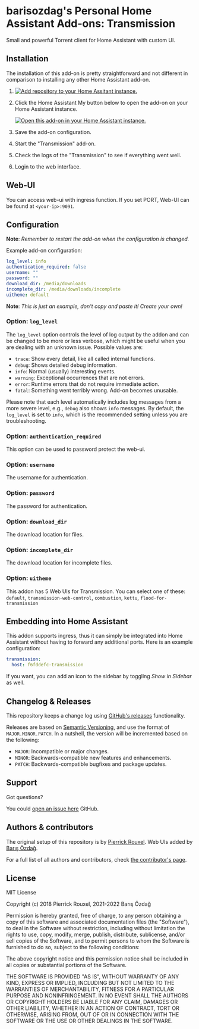 # barisozdag's Personal Home Assistant Add-ons: Transmission

Small and powerful Torrent client for Home Assistant with custom UI.

## Installation

The installation of this add-on is pretty straightforward and not different in
comparison to installing any other Home Assistant add-on.

1. [![Add repository to your Home Assitant instance.][repository-badge]][repository]
1. Click the Home Assistant My button below to open the add-on on your Home
   Assistant instance.

   [![Open this add-on in your Home Assistant instance.][addon-badge]][addon]
1. Save the add-on configuration.
1. Start the "Transmission" add-on.
1. Check the logs of the "Transmission" to see if everything went well.
1. Login to the web interface.

## Web-UI

You can access web-ui with ingress function. If you set PORT, Web-UI can be
found at `<your-ip>:9091`.

## Configuration

**Note**: _Remember to restart the add-on when the configuration is changed._

Example add-on configuration:

```yaml
log_level: info
authentication_required: false
username: ""
password: ""
download_dir: /media/downloads
incomplete_dir: /media/downloads/incomplete
uitheme: default
```

**Note**: _This is just an example, don't copy and paste it! Create your own!_

### Option: `log_level`

The `log_level` option controls the level of log output by the addon and can
be changed to be more or less verbose, which might be useful when you are
dealing with an unknown issue. Possible values are:

- `trace`: Show every detail, like all called internal functions.
- `debug`: Shows detailed debug information.
- `info`: Normal (usually) interesting events.
- `warning`: Exceptional occurrences that are not errors.
- `error`: Runtime errors that do not require immediate action.
- `fatal`: Something went terribly wrong. Add-on becomes unusable.

Please note that each level automatically includes log messages from a
more severe level, e.g., `debug` also shows `info` messages. By default,
the `log_level` is set to `info`, which is the recommended setting unless
you are troubleshooting.

### Option: `authentication_required`

This option can be used to password protect the web-ui.

### Option: `username`

The username for authentication.

### Option: `password`

The password for authentication.

### Option: `download_dir`

The download location for files.

### Option: `incomplete_dir`

The download location for incomplete files.

### Option: `uitheme`

This addon has 5 Web UIs for Transmission. You can select one of these:
`default`, `transmission-web-control`, `combustion`, `kettu`,
`flood-for-transmission`

## Embedding into Home Assistant

This addon supports ingress, thus it can simply be integrated into Home
Assistant without having to forward any additional ports. Here is an example
configuration:

```yaml
transmission:
  host: f6fddefc-transmission
```

If you want, you can add an icon to the sidebar by toggling _Show in Sidebar_
as well.

## Changelog & Releases

This repository keeps a change log using [GitHub's releases][releases]
functionality.

Releases are based on [Semantic Versioning][semver], and use the format
of `MAJOR.MINOR.PATCH`. In a nutshell, the version will be incremented
based on the following:

- `MAJOR`: Incompatible or major changes.
- `MINOR`: Backwards-compatible new features and enhancements.
- `PATCH`: Backwards-compatible bugfixes and package updates.

## Support

Got questions?

You could [open an issue here][issue] GitHub.

## Authors & contributors

The original setup of this repository is by [Pierrick Rouxel][pierrick].
Web UIs added by [Barış Özdağ][barisozdag].

For a full list of all authors and contributors,
check [the contributor's page][contributors].

## License

MIT License

Copyright (c) 2018 Pierrick Rouxel, 2021-2022 Barış Özdağ

Permission is hereby granted, free of charge, to any person obtaining a copy
of this software and associated documentation files (the "Software"), to deal
in the Software without restriction, including without limitation the rights
to use, copy, modify, merge, publish, distribute, sublicense, and/or sell
copies of the Software, and to permit persons to whom the Software is
furnished to do so, subject to the following conditions:

The above copyright notice and this permission notice shall be included in all
copies or substantial portions of the Software.

THE SOFTWARE IS PROVIDED "AS IS", WITHOUT WARRANTY OF ANY KIND, EXPRESS OR
IMPLIED, INCLUDING BUT NOT LIMITED TO THE WARRANTIES OF MERCHANTABILITY,
FITNESS FOR A PARTICULAR PURPOSE AND NONINFRINGEMENT. IN NO EVENT SHALL THE
AUTHORS OR COPYRIGHT HOLDERS BE LIABLE FOR ANY CLAIM, DAMAGES OR OTHER
LIABILITY, WHETHER IN AN ACTION OF CONTRACT, TORT OR OTHERWISE, ARISING FROM,
OUT OF OR IN CONNECTION WITH THE SOFTWARE OR THE USE OR OTHER DEALINGS IN THE
SOFTWARE.

[addon-badge]: https://my.home-assistant.io/badges/supervisor_addon.svg
[addon]: https://my.home-assistant.io/redirect/supervisor_addon/?addon=bb761233_transmission
[contributors]: https://github.com/barisozdag/addon-transmission/graphs/contributors
[barisozdag]: https://github.com/barisozdag
[issue]: https://github.com/barisozdag/addon-transmission/issues
[pierrick]: https://github.com/pierrickrouxel
[releases]: https://github.com/barisozdag/addon-transmission/releases
[repository-badge]: https://my.home-assistant.io/badges/supervisor_add_addon_repository.svg
[repository]: https://my.home-assistant.io/redirect/supervisor_add_addon_repository/?repository_url=https%3A%2F%2Fgithub.com%2Fbarisozdag%2Fhaddons-repo
[semver]: http://semver.org/spec/v2.0.0.htm
